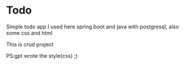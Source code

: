 # Todo
Simple todo app
I used here spring boot and java with postgresql, also some css and html


This is crud project



PS:gpt wrote the style(css) ;)


